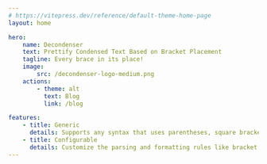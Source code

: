 ```yaml
---
# https://vitepress.dev/reference/default-theme-home-page
layout: home

hero:
    name: Decondenser
    text: Prettify Condensed Text Based on Bracket Placement
    tagline: Every brace in its place!
    image:
        src: /decondenser-logo-medium.png
    actions:
        - theme: alt
          text: Blog
          link: /blog

features:
    - title: Generic
      details: Supports any syntax that uses parentheses, square brackets and curly braces by default
    - title: Configurable
      details: Customize the parsing and formatting rules like bracket pairs, indentation, line size, etc.
---
```

